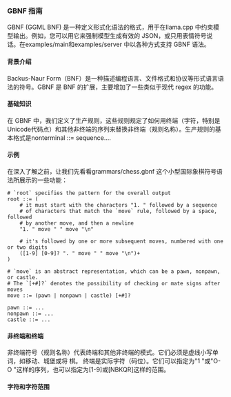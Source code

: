 ### GBNF 指南
GBNF (GGML BNF) 是一种定义形式化语法的格式，用于在llama.cpp 中约束模型输出。例如，您可以用它来强制模型生成有效的 JSON，或只用表情符号说话。在examples/main和examples/server 中以各种方式支持 GBNF 语法。

#### 背景介绍
Backus-Naur Form（BNF）是一种描述编程语言、文件格式和协议等形式语言语法的符号。GBNF 是 BNF 的扩展，主要增加了一些类似于现代 regex 的功能。

#### 基础知识
在 GBNF 中，我们定义了生产规则，这些规则规定了如何用终端（字符，特别是 Unicode代码点）和其他非终端的序列来替换非终端（规则名称）。生产规则的基本格式是nonterminal ::= sequence....

#### 示例
在深入了解之前，让我们先看看grammars/chess.gbnf 这个小型国际象棋符号语法所展示的一些功能：
~~~
# `root` specifies the pattern for the overall output
root ::= (
    # it must start with the characters "1. " followed by a sequence
    # of characters that match the `move` rule, followed by a space, followed
    # by another move, and then a newline
    "1. " move " " move "\n"

    # it's followed by one or more subsequent moves, numbered with one or two digits
    ([1-9] [0-9]? ". " move " " move "\n")+
)

# `move` is an abstract representation, which can be a pawn, nonpawn, or castle.
# The `[+#]?` denotes the possibility of checking or mate signs after moves
move ::= (pawn | nonpawn | castle) [+#]?

pawn ::= ...
nonpawn ::= ...
castle ::= ...
~~~

#### 非终端和终端
非终端符号（规则名称）代表终端和其他非终端的模式。它们必须是虚线小写单词，如移动、城堡或将 棋。
终端是实际字符（码位）。它们可以指定为"1 "或"O-O "这样的序列，也可以指定为[1-9]或[NBKQR]这样的范围。

#### 字符和字符范围
